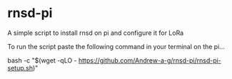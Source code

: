 # rnsd-pi
A simple script to install rnsd on pi and configure it for LoRa

To run the script paste the following command in your terminal on the pi...

bash -c "$(wget -qLO - https://github.com/Andrew-a-g/rnsd-pi/rnsd-pi-setup.sh)"
